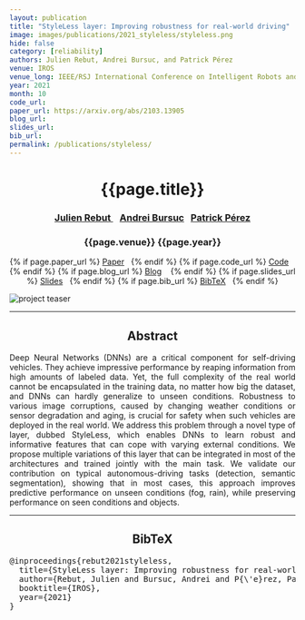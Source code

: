 ```yaml
---
layout: publication
title: "StyleLess layer: Improving robustness for real-world driving" 
image: images/publications/2021_styleless/styleless.png
hide: false
category: [reliability]
authors: Julien Rebut, Andrei Bursuc, and Patrick Pérez
venue: IROS
venue_long: IEEE/RSJ International Conference on Intelligent Robots and Systems (IROS)
year: 2021
month: 10
code_url: 
paper_url: https://arxiv.org/abs/2103.13905
blog_url: 
slides_url: 
bib_url: 
permalink: /publications/styleless/
---
```


<h1 align="center"> {{page.title}} </h1>
<!-- Simple call of authors -->
<!-- <h3 align="center"> {{page.authors}} </h3> -->
<!-- Alternatively you can add links to author pages -->
<h3 align="center"> <a href="https://scholar.google.com/citations?user=BJcQNcoAAAAJ">Julien Rebut </a> &nbsp;&nbsp; <a href="https://abursuc.github.io/">Andrei Bursuc</a>&nbsp;&nbsp; <a href="https://ptrckprz.github.io/">Patrick Pérez</a></h3>


<h3 align="center"> {{page.venue}} {{page.year}} </h3>

<div align="center">
  <p>
    {% if page.paper_url %}
    <a href="{{ page.paper_url }}"><i class="far fa-file-pdf"></i> Paper</a>&nbsp;&nbsp;
    {% endif %}
    {% if page.code_url %}
    <a href="{{ page.code_url }}"><i class="fab fa-github"></i> Code</a> &nbsp;&nbsp;
    {% endif %}
    {% if page.blog_url %}
    <a href="{{ page.blog_url }}"><i class="fab fa-blogger"></i> Blog</a> &nbsp;&nbsp;
    {% endif %}
    {% if page.slides_url %}
    <a href="{{ page.slides_url }}"><i class="far fa-file-pdf"></i> Slides</a>&nbsp;&nbsp;
    {% endif %}
    {% if page.bib_url %}
    <a href="{{ page.bib_url}}"><i class="far fa-file-alt"></i> BibTeX</a>&nbsp;&nbsp;
    {% endif %}
  </p>
</div>


<div class="publication-teaser">
    <img src="../../{{ page.image }}" alt="project teaser"/>
</div>


<hr>

<h2  align="center"> Abstract</h2>

<p align="justify">Deep Neural Networks (DNNs) are a critical component for self-driving vehicles. They achieve impressive performance by reaping information from high amounts of labeled data. Yet, the full complexity of the real world cannot be encapsulated in the training data, no matter how big the dataset, and DNNs can hardly generalize to unseen conditions. Robustness to various image corruptions, caused by changing weather conditions or sensor degradation and aging, is crucial for safety when such vehicles are deployed in the real world. We address this problem through a novel type of layer, dubbed StyleLess, which enables DNNs to learn robust and informative features that can cope with varying external conditions. We propose multiple variations of this layer that can be integrated in most of the architectures and trained jointly with the main task. We validate our contribution on typical autonomous-driving tasks (detection, semantic segmentation), showing that in most cases, this approach improves predictive performance on unseen conditions (fog, rain), while preserving performance on seen conditions and objects.</p>

<hr>



<h2  align="center">BibTeX</h2>
<left>
  <pre class="bibtex-box">
@inproceedings{rebut2021styleless,
  title={StyleLess layer: Improving robustness for real-world driving},
  author={Rebut, Julien and Bursuc, Andrei and P{\'e}rez, Patrick},
  booktitle={IROS},
  year={2021}
}</pre>
</left>

<br>

